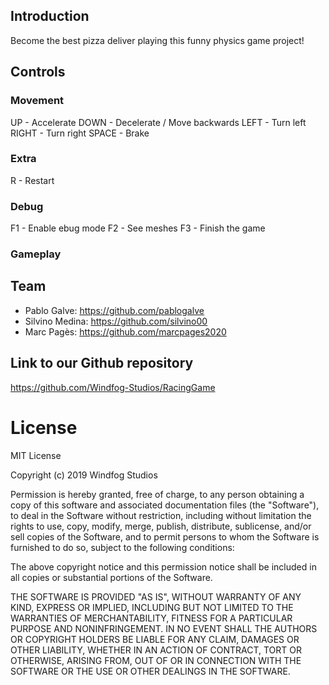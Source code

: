 ## Introduction
Become the best pizza deliver playing this funny physics game project!

## Controls
### Movement
UP - Accelerate
DOWN - Decelerate / Move backwards 
LEFT - Turn left
RIGHT - Turn right
SPACE - Brake

### Extra
R - Restart 

### Debug
F1 - Enable ebug mode
F2 - See meshes
F3 - Finish the game
 
### Gameplay


## Team
* Pablo Galve: https://github.com/pablogalve
* Silvino Medina: https://github.com/silvino00
* Marc Pagès: https://github.com/marcpages2020

## Link to our Github repository
https://github.com/Windfog-Studios/RacingGame

# License
MIT License

Copyright (c) 2019 Windfog Studios

Permission is hereby granted, free of charge, to any person obtaining a copy
of this software and associated documentation files (the "Software"), to deal
in the Software without restriction, including without limitation the rights
to use, copy, modify, merge, publish, distribute, sublicense, and/or sell
copies of the Software, and to permit persons to whom the Software is
furnished to do so, subject to the following conditions:

The above copyright notice and this permission notice shall be included in all
copies or substantial portions of the Software.

THE SOFTWARE IS PROVIDED "AS IS", WITHOUT WARRANTY OF ANY KIND, EXPRESS OR
IMPLIED, INCLUDING BUT NOT LIMITED TO THE WARRANTIES OF MERCHANTABILITY,
FITNESS FOR A PARTICULAR PURPOSE AND NONINFRINGEMENT. IN NO EVENT SHALL THE
AUTHORS OR COPYRIGHT HOLDERS BE LIABLE FOR ANY CLAIM, DAMAGES OR OTHER
LIABILITY, WHETHER IN AN ACTION OF CONTRACT, TORT OR OTHERWISE, ARISING FROM,
OUT OF OR IN CONNECTION WITH THE SOFTWARE OR THE USE OR OTHER DEALINGS IN THE
SOFTWARE.
